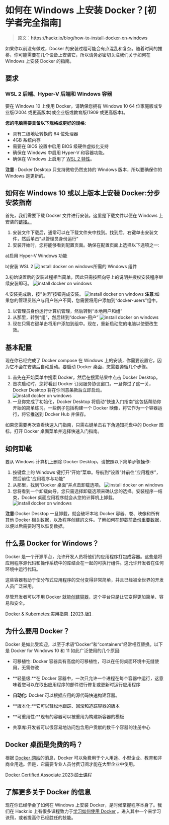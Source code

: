 # 如何在 Windows 上安装 Docker？[初学者完全指南]

> 原文：<https://hackr.io/blog/how-to-install-docker-on-windows>

如果你以前没有做过，Docker 的安装过程可能会有点混乱和复杂。随着时间的推移，你可能需要在几个设备上安装它，所以请务必密切关注我们关于如何在 Windows 上安装 Docker 的指南。

## **要求**

### **WSL 2 后端、Hyper-V 后端和 Windows 容器**

要在 Windows 10 上使用 Docker，请确保您拥有 Windows 10 64 位家庭版或专业版(2004 或更高版本)或企业版或教育版(1909 或更高版本)。

**您的电脑需要具备以下规格或更好的规格:**

*   具有二级地址转换的 64 位处理器
*   4GB 系统内存
*   需要在 BIOS 设置中启用 BIOS 级硬件虚拟化支持
*   确保在 Windows 中启用 Hyper-V 和容器功能。
*   确保在 Windows 上启用了 [WSL 2 特性](https://docs.microsoft.com/en-us/windows/wsl/install)。

**注意** : Docker Desktop 只支持微软仍然支持的 Windows 版本，所以要确保你的 Windows 是更新的。

## **如何在 Windows 10 或以上版本上安装 Docker:分步安装指南**

首先，我们需要下载 Docker 文件进行安装。这里是下载文件以便在 Windows 上安装的[链接。](https://desktop.docker.com/win/main/amd64/Docker%20Desktop%20Installer.exe)

1.  安装文件下载后，通常可以在下载文件夹中找到。找到后，右键单击安装文件，然后单击“以管理员身份运行”
2.  安装开始时，您将能够看到配置页面。确保在配置页面上选择以下选项之一:

a)启用 Hyper-V Windows 功能

b)安装 WSL 2
![install docker on windows](img/312f795923b665d618c588485eed968a.png)所需的 Windows 组件

3.初始设置后的安装过程相当简单，因此只需按照向导上的说明并授权安装程序继续安装即可。
![install docker on windows](img/fcb24c6a17c95597cb1c65b07c67e212.png)

4.安装完成后，按“关闭”按钮完成安装。
![install docker on windows](img/22120d66735fe3183e3e3491a8c5f6c6.png)
**注意**:如果您的管理员账户与用户账户不同，您需要将用户添加到“docker-users”组中。

1.  以管理员身份运行计算机管理，然后转到“本地用户和组”
2.  从那里，转到“组”，然后转到“docker-用户”
    ![install docker on windows](img/63c964279868b3278c9b940ce5046ef5.png)
3.  现在只需右键单击将用户添加到组中。现在，重新启动您的电脑以使更改生效。

## **基本配置**

现在你已经完成了 Docker compose 在 Windows 上的安装，你需要设置它，因为它不会在安装后自动启动。要启动 Docker 桌面，您需要遵循几个步骤。

1.  首先在开始菜单中搜索 Docker，然后在搜索结果中点击 Docker Desktop。
2.  首次启动时，您将看到 Docker 订阅服务协议窗口。一旦你过了这一关，Docker Desktop 将在你同意条款后立即启动。
    ![install docker on windows](img/a08d20bd9c05cf017b9b2962e16f5bd3.png)
3.  一旦你完成了初始化，Docker Desktop 将启动“快速入门指南”这包括帮助你开始的简单练习。一些例子包括构建一个 Docker 映像，将它作为一个容器运行，将它推送到 Docker Hub 并保存。

如果您需要再次查看快速入门指南，只需右键单击右下角通知托盘中的 Docker 图标，打开 Docker 桌面菜单并选择快速入门指南。

## **如何卸载**

要从 Windows 计算机上删除 Docker Desktop，请按照以下简单步骤操作:

1.  按键盘上的 Windows 键打开“开始”菜单。导航到“设置”并前往“应用程序”，然后前往“应用程序与功能”
2.  从那里，找到“Docker 桌面”并点击卸载选项。
    ![install docker on windows](img/1f2658515fe23cdc15028407c9a2f1ca.png)
3.  您将看到一个卸载向导，您只需选择卸载选项来确认您的选择。安装程序一结束，Docker 桌面应用程序就会从您的计算机上卸载。
    ![install docker on windows](img/9c00fe6150b1298059e389cc36d0da95.png)

**注意**:Docker Desktop 一旦卸载，就会破坏本地 Docker 容器、卷、映像和所有其他 Docker 相关数据，以及程序创建的文件。了解如何在卸载前[备份重要数据](https://hackr.io/blog/data-science-tools)，以便以后需要时可以恢复数据。

## **什么是 Docker for Windows？**

Docker 是一个开源平台，允许开发人员将他们的应用程序打包成容器。这些是将应用程序源代码和操作系统中的库结合在一起的可执行组件。这允许开发者在任何环境中运行代码。

这些容器有助于使分布式应用程序的交付变得非常简单，并且已经被全世界的开发人员广泛采用。

尽管开发者可以不用 Docker 就能[创建容器](https://hackr.io/tutorial/fundamentals-of-containers-kubernetes-and-red-hat-openshift)，这个平台只是让它变得更加简单、容易和安全。

[Docker & Kubernetes:实用指南【2023 版】](https://click.linksynergy.com/link?id=jU79Zysihs4&offerid=1045023.3490000&type=2&murl=https%3A%2F%2Fwww.udemy.com%2Fcourse%2Fdocker-kubernetes-the-practical-guide%2F)

## **为什么要用 Docker？**

Docker 是如此受欢迎，以至于术语“Docker”和“containers”经常相互替换。以下是 Docker for Windows 10 和 11 如此广泛使用的几个原因:

*   可移植性: Docker 容器具有高度的可移植性，可以在任何桌面环境中无缝使用，无需修改

*   **轻量级:**在 Docker 容器中，一次只允许一个进程在每个容器中运行，这意味着您可以在取出应用程序的部件进行修复或更新时运行应用程序

*   **自动化:** Docker 可以根据应用的源代码快速构建容器。

*   **版本化:**它可以轻松地跟踪、回滚和追踪容器的版本

*   **可重用性:**现有的容器可以被重用为构建新容器的模板

*   共享库:开发者可以很容易地访问包含用户贡献的数千个容器的注册中心

## Docker 桌面是免费的吗？

根据 [Docker 网站](https://docs.docker.com/desktop/faqs/)的消息，Docker 可以免费用于个人用途、小型企业、教育和非商业用途。但是，它需要专业人员付费订阅才能在大型企业中使用。

[Docker Certified Associate 2023:硕士课程](https://click.linksynergy.com/link?id=jU79Zysihs4&offerid=1045023.2074534&type=2&murl=https%3A%2F%2Fwww.udemy.com%2Fcourse%2Fdocker-certified-associate%2F)

## **了解更多关于 Docker 的信息**

现在你已经学会了如何在 Windows 上安装 Docker，是时候掌握程序本身了。我们在 Hackr.io 上有很多课程致力于[学习如何使用 Docker](https://hackr.io/tutorials/learn-docker) 。进入其中一个来学习诀窍，或者提高你已经胜任的技能。